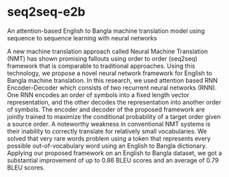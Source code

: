 # seq2seq-e2b
An attention-based English to Bangla machine translation model using sequence to sequence learning with neural networks

A new machine translation approach called Neural Machine Translation (NMT) has shown promising fallouts using order to order (seq2seq) framework that is comparable to traditional approaches. Using this technology, we propose a novel neural network framework for English to Bangla machine translation. In this research, we used attention based RNN Encoder–Decoder which consists of two recurrent neural networks (RNN). One RNN encodes an order of symbols into a fixed length vector representation, and the other decodes the representation into another order of symbols. The encoder and decoder of the proposed framework are jointly trained to maximize the conditional probability of a target order given a source order. A noteworthy weakness in conventional NMT systems is their inability to correctly translate for relatively small vocabularies. We solved that very rare words problem using a <unk> token that represents every possible out-of-vocabulary word using an English to Bangla dictionary. Applying our proposed framework on an English to Bangla dataset, we got a substantial improvement of up to 0.86 BLEU scores and an average of 0.79 BLEU scores.
